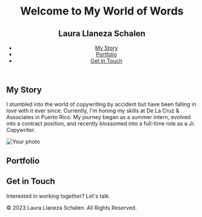 <!DOCTYPE html>
<html lang="en">
<head>
    <meta charset="UTF-8">
    <meta name="viewport" content="width=device-width, initial-scale=1.0">
    <link rel="stylesheet" href="style.css">
</head>
<body>
    <header>
        <h1>Welcome to My World of Words</h1>
        <h2>Laura Llaneza Schalen</h2>
        <nav>
            <ul>
                <li><a href="#about">My Story</a></li>
                <li><a href="#work">Portfolio</a></li>
                <li><a href="#contact">Get in Touch</a></li>
            </ul>
        </nav>
    </header>

<section>
    <section id="about">
    <h2>My Story</h2>
    <p>I stumbled into the world of copywriting by accident but have been falling in love with it ever since. Currently, I'm honing my skills at De La Cruz & Associates in Puerto Rico. My journey began as a summer intern, evolved into a contract position, and recently blossomed into a full-time role as a Jr. Copywriter.</p>
         <img src="your-photo.jpg" alt="Your photo" class="bio-photo">
</section>

<section id="work">
    <h2>Portfolio</h2>
    <!-- Portfolio items here -->
</section>

<section id="contact">
    <h2>Get in Touch</h2>
    <p>Interested in working together? Let's talk.</p>
    <!-- Contact details or form here -->
</section>

<footer>
    <p>© 2023 Laura Llaneza Schalen. All Rights Reserved.</p>
</footer>
</body>
</html>


</body>
</html>
